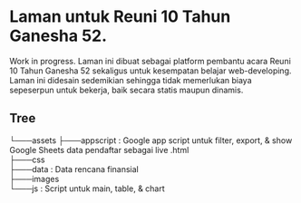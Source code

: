 # Laman untuk Reuni 10 Tahun Ganesha 52. 

Work in progress. Laman ini dibuat sebagai platform pembantu acara Reuni 10 Tahun Ganesha 52 sekaligus untuk kesempatan belajar web-developing. Laman ini didesain sedemikian sehingga tidak memerlukan biaya sepeserpun untuk bekerja, baik secara statis maupun dinamis.

## Tree

└───assets
    ├───appscript : Google app script untuk filter, export, & show Google Sheets data pendaftar sebagai live .html  
    ├───css  
    ├───data      : Data rencana finansial  
    ├───images  
    └───js        : Script untuk main, table, & chart  